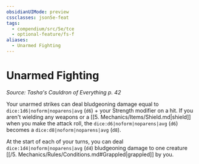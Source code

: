 ```yaml
---
obsidianUIMode: preview
cssclasses: json5e-feat
tags:
  - compendium/src/5e/tce
  - optional-feature/fs-f
aliases:
  - Unarmed Fighting
---
```

# Unarmed Fighting
*Source: Tasha's Cauldron of Everything p. 42*  

Your unarmed strikes can deal bludgeoning damage equal to `dice:1d6|noform|noparens|avg` (`d6`) + your Strength modifier on a hit. If you aren't wielding any weapons or a [[5. Mechanics/Items/Shield.md\|shield]] when you make the attack roll, the `dice:d6|noform|noparens|avg` (`d6`) becomes a `dice:d8|noform|noparens|avg` (`d8`).

At the start of each of your turns, you can deal `dice:1d4|noform|noparens|avg` (`d4`) bludgeoning damage to one creature [[/5. Mechanics/Rules/Conditions.md#Grappled\|grappled]] by you.
